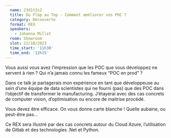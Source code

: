 ```yaml
---
  name: 23d1t2s2
  title: Du Flop au Top - Comment améliorer vos POC ?  
  category: Découverte
  format: REX
  speakers: 
    - Johanna Millet
  room: Showroom
  slot: 12/10/2023
  time_start: '11h30'
  time_end: '12h15'
---
```

Vous aussi vous avez l’impression que les POC que vous développez ne servent à rien ? Qui n’a jamais connu les fameux “POC en prod” ? 

Dans ce talk je partagerais mon expérience en tant que développeuse au sein d’une équipe de data scientistes qui ne fourni (pas) que des POC dans l’objectif de transformer le manufacturing. J’étayerai avec des cas concrets de computer vision, d’optimisation ou encore de maitrise procédé.

Vous devez être efficace. On vous donne carte blanche ! Quelle aubaine, ou peut-être pas…

Ce REX sera illustré par des cas concrets autour du Cloud Azure, l’utilisation de Gitlab et des technologies .Net et Python.

